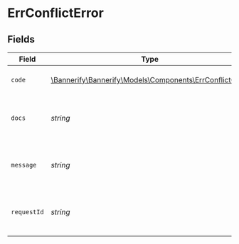 # ErrConflictError


## Fields

| Field                                                                                                | Type                                                                                                 | Required                                                                                             | Description                                                                                          | Example                                                                                              |
| ---------------------------------------------------------------------------------------------------- | ---------------------------------------------------------------------------------------------------- | ---------------------------------------------------------------------------------------------------- | ---------------------------------------------------------------------------------------------------- | ---------------------------------------------------------------------------------------------------- |
| `code`                                                                                               | [\Bannerify\Bannerify\Models\Components\ErrConflictCode](../../Models/Components/ErrConflictCode.md) | :heavy_check_mark:                                                                                   | A machine readable error code.                                                                       | CONFLICT                                                                                             |
| `docs`                                                                                               | *string*                                                                                             | :heavy_check_mark:                                                                                   | A link to our documentation with more details about this error code                                  | https://bannerify.co/docs/api-reference/errors/code/CONFLICT                                         |
| `message`                                                                                            | *string*                                                                                             | :heavy_check_mark:                                                                                   | A human readable explanation of what went wrong                                                      |                                                                                                      |
| `requestId`                                                                                          | *string*                                                                                             | :heavy_check_mark:                                                                                   | Please always include the requestId in your error report                                             | req:1234                                                                                             |